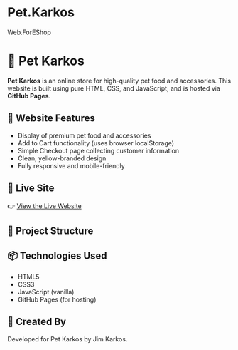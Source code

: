 # Pet.Karkos
Web.ForEShop
# 🐾 Pet Karkos

**Pet Karkos** is an online store for high-quality pet food and accessories. This website is built using pure HTML, CSS, and JavaScript, and is hosted via **GitHub Pages**.

## 🛒 Website Features

- Display of premium pet food and accessories
- Add to Cart functionality (uses browser localStorage)
- Simple Checkout page collecting customer information
- Clean, yellow-branded design
- Fully responsive and mobile-friendly

## 🚀 Live Site

👉 [View the Live Website](https://jimkarkos11.github.io/pet-karkos/)

## 📁 Project Structure
## 📦 Technologies Used

- HTML5
- CSS3
- JavaScript (vanilla)
- GitHub Pages (for hosting)

## 🙌 Created By

Developed for Pet Karkos by Jim Karkos.